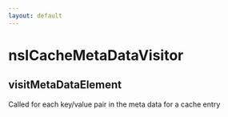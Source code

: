 ```yaml
---
layout: default
---
```


# nsICacheMetaDataVisitor #

## visitMetaDataElement ##

Called for each key/value pair in the meta data for a cache entry

